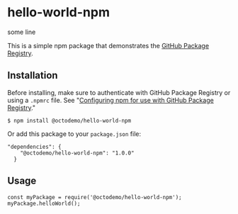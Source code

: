 # hello-world-npm
some line

This is a simple npm package that demonstrates the [GitHub Package Registry](https://github.com/features/package-registry).

## Installation

Before installing, make sure to authenticate with GitHub Package Registry or using a `.npmrc` file. See "[Configuring npm for use with GitHub Package Registry](https://help.github.com/en/articles/configuring-npm-for-use-with-github-package-registry#authenticating-to-github-package-registry)."

`$ npm install @octodemo/hello-world-npm`

Or add this package to your `package.json` file:

```
"dependencies": {
    "@octodemo/hello-world-npm": "1.0.0"
  }
```

## Usage

```
const myPackage = require('@octodemo/hello-world-npm');
myPackage.helloWorld();
```


